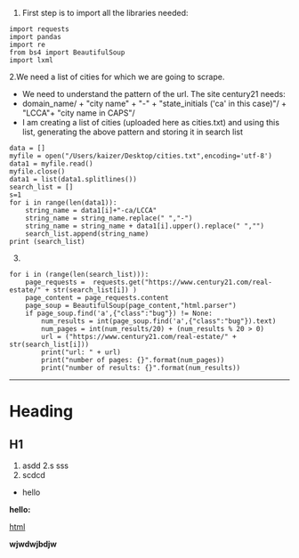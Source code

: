  
1. First step is to import all the libraries needed:
```
import requests
import pandas
import re
from bs4 import BeautifulSoup
import lxml
```
2.We need a list of cities for which we are going to scrape.
 * We need to understand the pattern of the url. The site century21 needs:
 * domain_name/ + "city name" + "-" + "state_initials ('ca' in this case)"/ + "LCCA"+ "city name in CAPS"/
 * I am creating a list of cities (uploaded here as cities.txt) and using this list, generating the above pattern and storing it in search list
```
data = []
myfile = open("/Users/kaizer/Desktop/cities.txt",encoding='utf-8')
data1 = myfile.read()
myfile.close()
data1 = list(data1.splitlines())
search_list = []
s=1
for i in range(len(data1)):
    string_name = data1[i]+"-ca/LCCA" 
    string_name = string_name.replace(" ","-")
    string_name = string_name + data1[i].upper().replace(" ","")
    search_list.append(string_name)
print (search_list)
```
3.
```
for i in (range(len(search_list))):
    page_requests =  requests.get("https://www.century21.com/real-estate/" + str(search_list[i]) )
    page_content = page_requests.content
    page_soup = BeautifulSoup(page_content,"html.parser")
    if page_soup.find('a',{"class":"bug"}) != None:
        num_results = int(page_soup.find('a',{"class":"bug"}).text)
        num_pages = int(num_results/20) + (num_results % 20 > 0)
        url = ("https://www.century21.com/real-estate/" + str(search_list[i]))
        print("url: " + url)
        print("number of pages: {}".format(num_pages))
        print("number of results: {}".format(num_results))
```
******************************************************************************************************************************



# Heading
## H1

1. asdd
2.s sss
3.  scdcd

* hello 

**hello:**

[html](https://github.com/kaizercharania/Web-Scraping/edit/master/different-sites-code/century21-dot-com/readme.md)

<b>wjwdwjbdjw</b>
